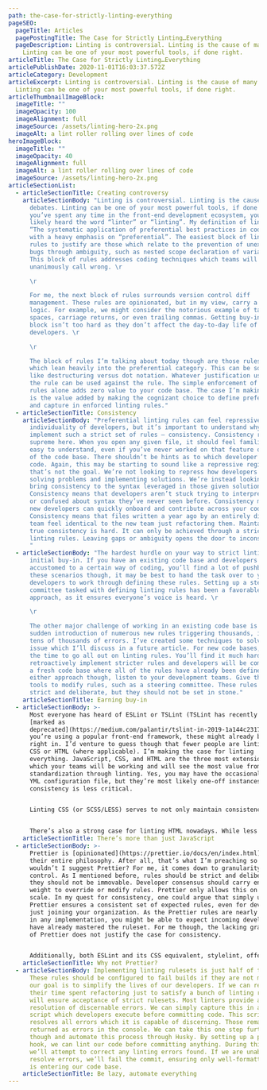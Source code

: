 ```yaml
---
path: the-case-for-strictly-linting-everything
pageSEO:
  pageTitle: Articles
  pagePostingTitle: The Case for Strictly Linting…Everything
  pageDescription: Linting is controversial. Linting is the cause of many debates.
    Linting can be one of your most powerful tools, if done right.
articleTitle: The Case for Strictly Linting…Everything
articlePublishDate: 2020-11-01T16:03:37.572Z
articleCategory: Development
articleExcerpt: Linting is controversial. Linting is the cause of many debates.
  Linting can be one of your most powerful tools, if done right.
articleThumbnailImageBlock:
  imageTitle: ""
  imageOpacity: 100
  imageAlignment: full
  imageSource: /assets/linting-hero-2x.png
  imageAlt: a lint roller rolling over lines of code
heroImageBlock:
  imageTitle: ""
  imageOpacity: 40
  imageAlignment: full
  imageAlt: a lint roller rolling over lines of code
  imageSource: /assets/linting-hero-2x.png
articleSectionList:
  - articleSectionTitle: Creating controversy
    articleSectionBody: "Linting is controversial. Linting is the cause of many
      debates. Linting can be one of your most powerful tools, if done right. If
      you’ve spent any time in the front-end development ecosystem, you’ve most
      likely heard the word “linter” or “linting”. My definition of linting is,
      “The systematic application of preferential best practices in coding,”
      with a heavy emphasis on “preferential”. The easiest block of linting
      rules to justify are those which relate to the prevention of unexpected
      bugs through ambiguity, such as nested scope declaration of variables.
      This block of rules addresses coding techniques which teams will
      unanimously call wrong. \r

      \r

      For me, the next block of rules surrounds version control diff
      management. These rules are opinionated, but in my view, carry a bit more
      logic. For example, we might consider the notorious example of tabs versus
      spaces, carriage returns, or even trailing commas. Getting buy-in on this
      block isn’t too hard as they don’t affect the day-to-day life of
      developers. \r

      \r

      The block of rules I’m talking about today though are those rules
      which lean heavily into the preferential category. This can be something
      like destructuring versus dot notation. Whatever justification used for
      the rule can be used against the rule. The simple enforcement of these
      rules alone adds zero value to your code base. The case I’m making though
      is the value added by making the cognizant choice to define preferences
      and capture in enforced linting rules."
  - articleSectionTitle: Consistency
    articleSectionBody: "Preferential linting rules can feel repressive to the
      individuality of developers, but it’s important to understand why we
      implement such a strict set of rules – consistency. Consistency reigns
      supreme here. When you open any given file, it should feel familiar and
      easy to understand, even if you’ve never worked on that feature or portion
      of the code base. There shouldn’t be hints as to which developer wrote the
      code. Again, this may be starting to sound like a repressive regime, but
      that’s not the goal. We’re not looking to repress how developers go about
      solving problems and implementing solutions. We’re instead looking to
      bring consistency to the syntax leveraged in those given solutions.
      Consistency means that developers aren’t stuck trying to interpret a file
      or confused about syntax they’ve never seen before. Consistency means that
      new developers can quickly onboard and contribute across your code base.
      Consistency means that files written a year ago by an entirely different
      team feel identical to the new team just refactoring them. Maintaining
      true consistency is hard. It can only be achieved through a strict set of
      linting rules. Leaving gaps or ambiguity opens the door to inconsistency.
      "
  - articleSectionBody: "The hardest hurdle on your way to strict linting is getting
      initial buy-in. If you have an existing code base and developers
      accustomed to a certain way of coding, you’ll find a lot of pushback. In
      these scenarios though, it may be best to hand the task over to your
      developers to work through defining these rules. Setting up a steering
      committee tasked with defining linting rules has been a favorable
      approach, as it ensures everyone’s voice is heard. \r

      \r

      The other major challenge of working in an existing code base is the
      sudden introduction of numerous new rules triggering thousands, if not
      tens of thousands of errors. I’ve created some techniques to solve this
      issue which I’ll discuss in a future article. For new code bases, now is
      the time to go all out on linting rules. You’ll find it much harder to
      retroactively implement stricter rules and developers will be coming into
      a fresh code base where all of the rules have already been defined. With
      either approach though, listen to your development teams. Give them the
      tools to modify rules, such as a steering committee. These rules should be
      strict and deliberate, but they should not be set in stone."
    articleSectionTitle: Earning buy-in
  - articleSectionBody: >-
      Most everyone has heard of ESLint or TSLint (TSLint has recently been
      [marked as
      deprecated](https://medium.com/palantir/tslint-in-2019-1a144c2317a9)). If
      you’re using a popular front-end framework, these might already be baked
      right in. I’d venture to guess though that fewer people are linting their
      CSS or HTML (where applicable). I’m making the case for linting
      everything. JavaScript, CSS, and HTML are the three most extensions in
      which your teams will be working and will see the most value from
      standardization through linting. Yes, you may have the occasional JSON or
      YML configuration file, but they’re most likely one-off instances where
      consistency is less critical. 


      Linting CSS (or SCSS/LESS) serves to not only maintain consistency in your code, but in the visual appearance of your application. Defining strict linting rules for CSS allows you to prevent design inconsistencies such as the use of unauthorized colors, measurement units, or even the level of selector nesting seen in precompiled instances such as SCSS. Linting CSS also aims to prevent unexpected bugs by identifying mismatched attributes or those attributes which have no applicability based on element or superseding attributes. 


      There’s also a strong case for linting HTML nowadays. While less applicable, linting HTML can ensure you’re properly structuring elements in a way which does not violate any permissible nesting rules. We can also configure this to monitor ADA compliance violations. If you’re leveraging JSX, this functionality can even be baked right into ESLint through [a11y support.](https://www.npmjs.com/package/eslint-plugin-jsx-a11y)
    articleSectionTitle: There’s more than just JavaScript
  - articleSectionBody: >-
      Prettier is [opinionated](https://prettier.io/docs/en/index.html) – that’s
      their entire philosophy. After all, that’s what I’m preaching so why
      wouldn’t I suggest Prettier? For me, it comes down to granularity and
      control. As I mentioned before, rules should be strict and deliberate, but
      they should not be immovable. Developer consensus should carry enough
      weight to override or modify rules. Prettier only allows this on a small
      scale. In my quest for consistency, one could argue that simply using
      Prettier ensures a consistent set of expected rules, even for developers
      just joining your organization. As the Prettier rules are nearly the same
      in any implementation, you might be able to expect incoming developers to
      have already mastered the ruleset. For me though, the lacking granularity
      of Prettier does not justify the case for consistency. 


      Additionally, both ESLint and its CSS equivalent, stylelint, offer better support for automatic fixes. This allows you to programmatically apply these rules with minimal disturbances to developers. We’ll talk a little more about this in the next section. Setting up linters for JavaScript, CSS, and HTML takes effort. Prettier may sound tempting, but for any large-scale code base I don’t not believe Prettier offers the support or granularity needed to adequately express your preferences. Given its broad support though, I do appreciate Prettier for those less-critical file types such as JSON or YML. Prettier offers a quick and simple ROI for these.
    articleSectionTitle: Why not Prettier?
  - articleSectionBody: Implementing linting rulesets is just half of the process.
      These rules should be configured to fail builds if they are not met, but
      our goal is to simplify the lives of our developers. If we can reduce
      their time spent refactoring just to satisfy a bunch of linting rules, it
      will ensure acceptance of strict rulesets. Most linters provide automatic
      resolution of discernable errors. We can simply capture this in an npm
      script which developers execute before committing code. This script
      resolves all errors which it is capable of discerning. Those remaining are
      returned as errors in the console. We can take this one step further
      though and automate this process through Husky. By setting up a pre-commit
      hook, we can lint our code before committing anything. During this process
      we’ll attempt to correct any linting errors found. If we are unable to
      resolve errors, we’ll fail the commit, ensuring only well-formatted code
      is entering our code base.
    articleSectionTitle: Be lazy, automate everything
---
```

